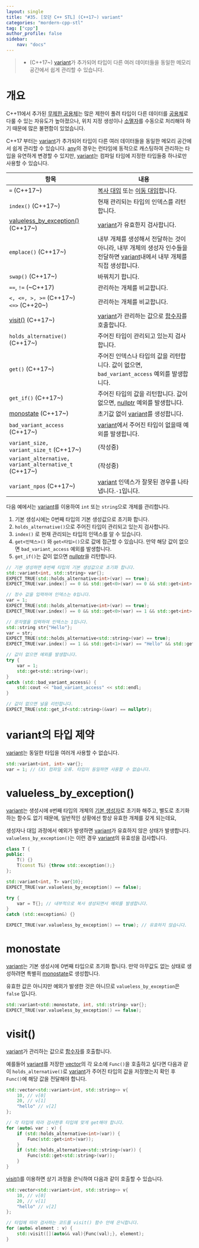 ```yaml
---
layout: single
title: "#35. [모던 C++ STL] (C++17~) variant"
categories: "mordern-cpp-stl"
tag: ["cpp"]
author_profile: false
sidebar: 
    nav: "docs"
---
```


> * (C++17~) [variant](https://tango1202.github.io/mordern-cpp-stl/mordern-cpp-stl-variant/)가 추가되어 타입이 다른 여러 데이터들을 동일한 메모리 공간에서 쉽게 관리할 수 있습니다.

# 개요

C++11에서 추가된 [무제한 공용체](https://tango1202.github.io/mordern-cpp/mordern-cpp-unrestricted-union/)는 많은 제한이 풀려 타입이 다른 데이터를 [공용체](https://tango1202.github.io/classic-cpp-guide/classic-cpp-guide-struct-class-union/#%EA%B3%B5%EC%9A%A9%EC%B2%B4)로 다룰 수 있는 자유도가 높아졌으나, 위치 지정 생성이나 [소멸자](https://tango1202.github.io/classic-cpp-oop/classic-cpp-oop-destructors/)를 수동으로 처리해야 하기 때문에 많은 불편함이 있었습니다.

C++17 부터는 [variant](https://tango1202.github.io/mordern-cpp-stl/mordern-cpp-stl-variant/)가 추가되어 타입이 다른 여러 데이터들을 동일한 메모리 공간에서 쉽게 관리할 수 있습니다. [any](https://tango1202.github.io/mordern-cpp-stl/mordern-cpp-stl-any/)의 경우는 런타임에 동적으로 캐스팅하여 관리하는 타입을 유연하게 변경할 수 있지만, [variant](https://tango1202.github.io/mordern-cpp-stl/mordern-cpp-stl-variant/)는 컴파일 타임에 지정한 타입들중 하나로만 사용할 수 있습니다.

|항목|내용|
|--|--|
|`=` (C++17~)|[복사 대입](https://tango1202.github.io/classic-cpp-oop/classic-cpp-oop-assignment-operator/#%EB%B3%B5%EC%82%AC-%EB%8C%80%EC%9E%85-%EC%97%B0%EC%82%B0%EC%9E%90) 또는 [이동 대입](https://tango1202.github.io/mordern-cpp/mordern-cpp-rvalue-value-category-move/#%EC%9D%B4%EB%8F%99-%EC%83%9D%EC%84%B1%EC%9E%90)합니다.|
|`index()` (C++17~)|현재 관리되는 타입의 인덱스를 리턴합니다.|
|[valueless_by_exception()](https://tango1202.github.io/mordern-cpp-stl/mordern-cpp-stl-variant/#valueless_by_exception) (C++17~)|[variant](https://tango1202.github.io/mordern-cpp-stl/mordern-cpp-stl-variant/)가 유효한지 검사합니다.|
|`emplace()` (C++17~)|내부 개체를 생성해서 전달하는 것이 아니라, 내부 개체의 생성자 인수들을 전달하면 [variant](https://tango1202.github.io/mordern-cpp-stl/mordern-cpp-stl-variant/)내에서 내부 개체를 직접 생성합니다.|
|`swap()` (C++17~)|바꿔치기 합니다.|
|`==`, `!=` (~C++17)|관리하는 개체를 비교합니다.|
|`<, <=, >, >=` (C++17~)<br/>`<=>` (C++20~)|관리하는 개체를 비교합니다.|
|[visit()](https://tango1202.github.io/mordern-cpp-stl/mordern-cpp-stl-variant/#visit) (C++17~)|[variant](https://tango1202.github.io/mordern-cpp-stl/mordern-cpp-stl-variant/)가 관리하는 값으로 [함수자](https://tango1202.github.io/classic-cpp-stl/classic-cpp-stl-functor/)를 호출합니다.|
|`holds_alternative()` (C++17~)|주어진 타입이 관리되고 있는지 검사합니다.|
|`get()` (C++17~)|주어진 인덱스나 타입의 값을 리턴합니다. 값이 없으면, `bad_variant_access` 예외를 발생합니다.|
|`get_if()` (C++17~)|주어진 타입의 값을 리턴합니다. 값이 없으면, [nullptr](https://tango1202.github.io/mordern-cpp/mordern-cpp-type/#nullptr) 예외를 발생합니다.|
|[monostate](https://tango1202.github.io/mordern-cpp-stl/mordern-cpp-stl-variant/#monostate) (C++17~)|초기값 없이 [variant](https://tango1202.github.io/mordern-cpp-stl/mordern-cpp-stl-variant/)를 생성합니다.|
|`bad_variant_access` (C++17~)|[variant](https://tango1202.github.io/mordern-cpp-stl/mordern-cpp-stl-variant/)에서 주어진 타입이 없을때 예외를 발생합니다.|
|`variant_size, variant_size_t` (C++17~)|(작성중)|
|`variant_alternative, variant_alternative_t` (C++17~)|(작성중)|
|`variant_npos` (C++17~)|[variant](https://tango1202.github.io/mordern-cpp-stl/mordern-cpp-stl-variant/) 인덱스가 잘못된 경우를 나타냅니다.`-1`입니다.| 

다음 예에서는 [variant](https://tango1202.github.io/mordern-cpp-stl/mordern-cpp-stl-variant/)를 이용하여 `int` 또는 `string`으로 개체를 관리합니다.

1. 기본 생성시에는 0번째 타입의 기본 생성값으로 초기화 합니다.
2. `holds_alternative()`으로 주어진 타입이 관리되고 있는지 검사합니다.
3. `index()` 로 현재 관리되는 타입의 인덱스를 알 수 있습니다.
4. `get<인덱스>()` 와 `get<타입>()`으로 값에 접근할 수 있습니다. 만약 해당 값이 없으면 `bad_variant_access` 예외를 발생합니다.
5. `get_if()`는 값이 없으면 [nullptr](https://tango1202.github.io/mordern-cpp/mordern-cpp-type/#nullptr)을 리턴합니다.

```cpp
// 기본 생성하면 0번째 타입의 기본 생성값으로 초기화 합니다.
std::variant<int, std::string> var{};
EXPECT_TRUE(std::holds_alternative<int>(var) == true);
EXPECT_TRUE(var.index() == 0 && std::get<0>(var) == 0 && std::get<int>(var) == 0);

// 정수 값을 입력하여 인덱스는 0입니다.
var = 1;
EXPECT_TRUE(std::holds_alternative<int>(var) == true);
EXPECT_TRUE(var.index() == 0 && std::get<0>(var) == 1 && std::get<int>(var) == 1);

// 문자열을 입력하여 인덱스는 1입니다.
std::string str{"Hello"};
var = str;
EXPECT_TRUE(std::holds_alternative<std::string>(var) == true);
EXPECT_TRUE(var.index() == 1 && std::get<1>(var) == "Hello" && std::get<std::string>(var) == "Hello");

// 값이 없으면 예외를 발생합니다.
try {
    var = 1;
    std::get<std::string>(var);
}
catch (std::bad_variant_access&) {
    std::cout << "bad_variant_access" << std::endl;
}

// 값이 없으면 널을 리턴합니다.
EXPECT_TRUE(std::get_if<std::string>(&var) == nullptr);    
```

# variant의 타입 제약

[variant](https://tango1202.github.io/mordern-cpp-stl/mordern-cpp-stl-variant/)는 동일한 타입을 여러개 사용할 수 없습니다.

```cpp
std::variant<int, int> var{};
var = 1; // (X) 컴파일 오류. 타입이 동일하면 사용할 수 없습니다.
```

# valueless_by_exception()

[variant](https://tango1202.github.io/mordern-cpp-stl/mordern-cpp-stl-variant/)는 생성시에 `0`번째 타입의 개체의 [기본 생성자](https://tango1202.github.io/classic-cpp-oop/classic-cpp-oop-constructors/#%EA%B8%B0%EB%B3%B8-%EC%83%9D%EC%84%B1%EC%9E%90)로 초기화 해주고, 별도로 초기화 하는 함수도 없기 때문에, 일반적인 상황에선 항상 유효한 개체를 갖게 되는데요,

생성자나 대입 과정에서 예외가 발생하면 [variant](https://tango1202.github.io/mordern-cpp-stl/mordern-cpp-stl-variant/)가 유효하지 않은 상태가 발생합니다. `valueless_by_exception()`는 이런 경우 [variant](https://tango1202.github.io/mordern-cpp-stl/mordern-cpp-stl-variant/)의 유효성을 검사합니다.

```cpp
class T {
public:
    T() {}
    T(const T&) {throw std::exception();}
};

std::variant<int, T> var{10}; 
EXPECT_TRUE(var.valueless_by_exception() == false);

try {
    var = T{}; // 내부적으로 복사 생성되면서 예외를 발생합니다.
}
catch (std::exception&) {}

EXPECT_TRUE(var.valueless_by_exception() == true); // 유효하지 않습니다.
```

# monostate

[variant](https://tango1202.github.io/mordern-cpp-stl/mordern-cpp-stl-variant/)는 기본 생성시에 0번째 타입으로 초기화 합니다. 만약 아무값도 없는 상태로 생성하려면 특별히 [monostate](https://tango1202.github.io/mordern-cpp-stl/mordern-cpp-stl-variant/#monostate)로 생성합니다.

유효한 값은 아니지만 예외가 발생한 것은 아니므로 `valueless_by_exception`은 `false` 입니다.

```cpp
std::variant<std::monostate, int, std::string> var{};
EXPECT_TRUE(var.valueless_by_exception() == false); 
```

# visit()

[variant](https://tango1202.github.io/mordern-cpp-stl/mordern-cpp-stl-variant/)가 관리하는 값으로 [함수자](https://tango1202.github.io/classic-cpp-stl/classic-cpp-stl-functor/)를 호출합니다.

예를들어 [variant](https://tango1202.github.io/mordern-cpp-stl/mordern-cpp-stl-variant/)를 저장한 [vector](https://tango1202.github.io/classic-cpp-stl/classic-cpp-stl-vector/)의 각 요소에 `Func()`을 호출하고 싶다면 다음과 같이 `holds_alternative()`로 [variant](https://tango1202.github.io/mordern-cpp-stl/mordern-cpp-stl-variant/)가 주어진 타입의 값을 저장했는지 확인 후 `Func()`에 해당 값을 전달해야 합니다.

```cpp
std::vector<std::variant<int, std::string>> v{
    10, // v[0]
    20, // v[1]
    "hello" // v[2]
};

// 각 타입에 따라 검사한후 타입에 맞게 get해야 합니다.
for (auto& var : v) {
    if (std::holds_alternative<int>(var)) {
        Func(std::get<int>(var));            
    }
    if (std::holds_alternative<std::string>(var)) {
        Func(std::get<std::string>(var));            
    }
}   
```

[visit()](https://tango1202.github.io/mordern-cpp-stl/mordern-cpp-stl-variant/#visit)를 이용하면 상기 과정을 은닉하여 다음과 같이 호출할 수 있습니다.

```cpp
std::vector<std::variant<int, std::string>> v{
    10, // v[0]
    20, // v[1]
    "hello" // v[2]
};

// 타입에 따라 검사하는 코드를 visit() 함수 안에 은닉합니다.
for (auto& element : v) {
    std::visit([](auto&& val){Func(val);}, element);
}  
```
